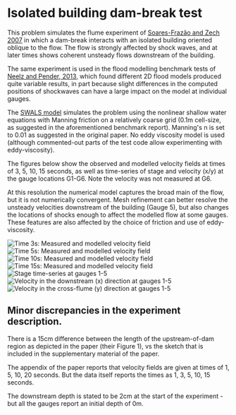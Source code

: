 # Isolated building dam-break test

This problem simulates the flume experiment of [Soares-Frazão and Zech 2007](https://doi.org/10.1080/00221686.2007.9521830) in which a dam-break interacts with an isolated building oriented oblique to the flow. The flow is strongly affected by shock waves, and at later times shows coherent unsteady flows downstream of the building.

The same experiment is used in the flood modelling benchmark tests of [Neelz and Pender, 2013](https://assets.publishing.service.gov.uk/government/uploads/system/uploads/attachment_data/file/290884/scho0510bsno-e-e.pdf), which found different 2D flood models produced quite variable results, in part because slight differences in the computed positions of shockwaves can have a large impact on the model at individual gauges.

The [SWALS model](model.f90) simulates the problem using the nonlinear shallow water equations with Manning friction on a relatively coarse grid (0.1m cell-size, as suggested in the aforementioned benchmark report). Manning's n is set to 0.01 as suggested in the original paper. No eddy viscosity model is used (although commented-out parts of the test code allow experimenting with eddy-viscosity). 

The figures below show the observed and modelled velocity fields at times of 3, 5, 10, 15 seconds, as well as time-series of stage and velocity (x/y) at the gauge locations G1-G6. Note the velocity was not measured at G6. 

At this resolution the numerical model captures the broad main of the flow, but it is not numerically convergent. Mesh refinement can better resolve the unsteady velocities downstream of the building (Gauge 5), but also changes the locations of shocks enough to affect the modelled flow at some gauges. These features are also affected by the choice of friction and use of eddy-viscosity. 

![Time 3s: Measured and modelled velocity field](velocity_field_t03_testcase.png)
![Time 5s: Measured and modelled velocity field](velocity_field_t05_testcase.png)
![Time 10s: Measured and modelled velocity field](velocity_field_t10_testcase.png)
![Time 15s: Measured and modelled velocity field](velocity_field_t15_testcase.png)
![Stage time-series at gauges 1-5](Gauges_stage_plot_testcase.png)
![Velocity in the downstream (x) direction at gauges 1-5](Gauges_Vvel_plot_testcase.png)
![Velocity in the cross-flume (y) direction at gauges 1-5](Gauges_Vvel_plot_testcase.png)


## Minor discrepancies in the experiment description.

There is a 15cm difference between the length of the upstream-of-dam region as depicted in the paper (their Figure 1), vs the sketch that is included in the supplementary material of the paper. 

The appendix of the paper reports that velocity fields are given at times of 1, 5, 10, 20 seconds. But the data itself reports the times as 1, 3, 5, 10, 15 seconds.

The downstream depth is stated to be 2cm at the start of the experiment - but all the gauges report an initial depth of 0m.
